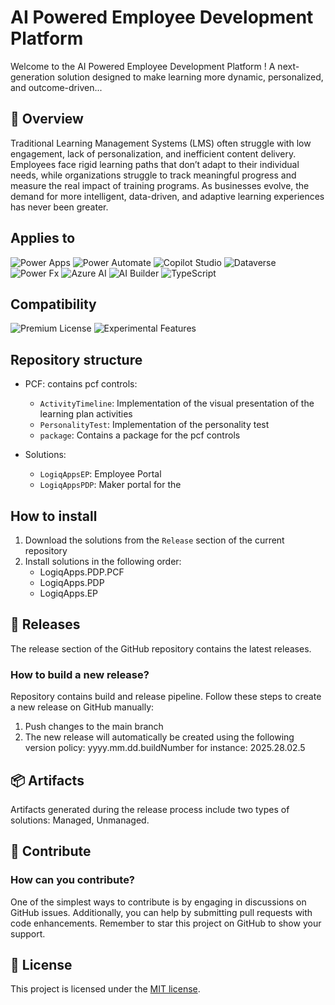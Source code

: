 # AI Powered Employee Development Platform 

Welcome to the AI Powered Employee Development Platform ! A next-generation solution designed to make learning more dynamic, personalized, and outcome-driven...
## 🌟 Overview

Traditional Learning Management Systems (LMS) often struggle with low engagement, lack of personalization, and inefficient content delivery. Employees face rigid learning paths that don’t adapt to their individual needs, while organizations struggle to track meaningful progress and measure the real impact of training programs. As businesses evolve, the demand for more intelligent, data-driven, and adaptive learning experiences has never been greater.

## Applies to

![Power Apps](https://img.shields.io/badge/Power%20Apps-Yes-pink "Yes")
![Power Automate](https://img.shields.io/badge/Power%20Automate-Yes-pink "Yes")
![Copilot Studio](https://img.shields.io/badge/Copilot-Yes-pink "Yes")
![Dataverse](https://img.shields.io/badge/Dataverse-Yes-pink "Yes")
![Power Fx](https://img.shields.io/badge/Power%20Fx-Yes-pink "Yes")
![Azure AI](https://img.shields.io/badge/Azure%20AI-Yes-pink "Yes")
![AI Builder](https://img.shields.io/badge/AI%20Builder-Yes-pink "Yes")
![TypeScript](https://img.shields.io/badge/TypeScript-Yes-pink "Yes")


## Compatibility

![Premium License](https://img.shields.io/badge/Premium%20License-Required-pink.svg "Premium license required")
![Experimental Features](https://img.shields.io/badge/Experimental%20Features-Yes-pink.svg "Does rely on experimental features")

## Repository structure
- PCF: contains pcf controls:
  - `ActivityTimeline`: Implementation of the visual presentation of the learning plan activities 
  - `PersonalityTest`: Implementation of the personality test
  - `package`: Contains a package for the pcf controls

- Solutions:
  - `LogiqAppsEP`: Employee Portal 
  - `LogiqAppsPDP`: Maker portal for the

## How to install
1. Download the solutions from the `Release` section of the current repository
2. Install solutions in the following order:
   - LogiqApps.PDP.PCF
   - LogiqApps.PDP
   - LogiqApps.EP

## 🚀 Releases
The release section of the GitHub repository contains the latest releases.

### How to build a new release?
Repository contains build and release pipeline.
Follow these steps to create a new release on GitHub manually:
1. Push changes to the main branch
2. The new release will automatically be created using the following version policy: yyyy.mm.dd.buildNumber for instance: 2025.28.02.5 


## 📦 Artifacts

Artifacts generated during the release process include two types of solutions: Managed, Unmanaged.

## 🤝 Contribute

### How can you contribute?

One of the simplest ways to contribute is by engaging in discussions on GitHub issues. Additionally, you can help by submitting pull requests with code enhancements. Remember to star this project on GitHub to show your support.

## 📝 License

This project is licensed under the [MIT license](LICENSE).
